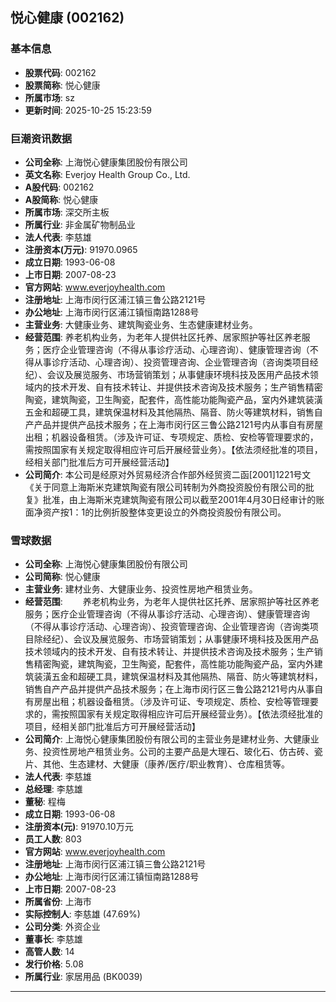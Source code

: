 ## 悦心健康 (002162)

### 基本信息

- **股票代码**: 002162
- **股票简称**: 悦心健康
- **所属市场**: sz
- **更新时间**: 2025-10-25 15:23:59

### 巨潮资讯数据

- **公司全称**: 上海悦心健康集团股份有限公司
- **英文名称**: Everjoy Health Group Co., Ltd.
- **A股代码**: 002162
- **A股简称**: 悦心健康
- **所属市场**: 深交所主板
- **所属行业**: 非金属矿物制品业
- **法人代表**: 李慈雄
- **注册资本(万元)**: 91970.0965
- **成立日期**: 1993-06-08
- **上市日期**: 2007-08-23
- **官方网站**: www.everjoyhealth.com
- **注册地址**: 上海市闵行区浦江镇三鲁公路2121号
- **办公地址**: 上海市闵行区浦江镇恒南路1288号
- **主营业务**: 大健康业务、建筑陶瓷业务、生态健康建材业务。
- **经营范围**: 养老机构业务，为老年人提供社区托养、居家照护等社区养老服务；医疗企业管理咨询（不得从事诊疗活动、心理咨询）、健康管理咨询（不得从事诊疗活动、心理咨询）、投资管理咨询、企业管理咨询（咨询类项目经纪）、会议及展览服务、市场营销策划；从事健康环境科技及医用产品技术领域内的技术开发、自有技术转让、并提供技术咨询及技术服务；生产销售精密陶瓷，建筑陶瓷，卫生陶瓷，配套件，高性能功能陶瓷产品，室内外建筑装潢五金和超硬工具，建筑保温材料及其他隔热、隔音、防火等建筑材料，销售自产产品并提供产品技术服务；在上海市闵行区三鲁公路2121号内从事自有房屋出租；机器设备租赁。（涉及许可证、专项规定、质检、安检等管理要求的，需按照国家有关规定取得相应许可后开展经营业务）。【依法须经批准的项目，经相关部门批准后方可开展经营活动】
- **公司简介**: 本公司是经原对外贸易经济合作部外经贸资二函[2001]1221号文《关于同意上海斯米克建筑陶瓷有限公司转制为外商投资股份有限公司的批复》批准，由上海斯米克建筑陶瓷有限公司以截至2001年4月30日经审计的账面净资产按1：1的比例折股整体变更设立的外商投资股份有限公司。

### 雪球数据

- **公司全称**: 上海悦心健康集团股份有限公司
- **公司简称**: 悦心健康
- **主营业务**: 建材业务、大健康业务、投资性房地产租赁业务。
- **经营范围**: 　　养老机构业务，为老年人提供社区托养、居家照护等社区养老服务；医疗企业管理咨询（不得从事诊疗活动、心理咨询）、健康管理咨询（不得从事诊疗活动、心理咨询）、投资管理咨询、企业管理咨询（咨询类项目除经纪）、会议及展览服务、市场营销策划；从事健康环境科技及医用产品技术领域内的技术开发、自有技术转让、并提供技术咨询及技术服务；生产销售精密陶瓷，建筑陶瓷，卫生陶瓷，配套件，高性能功能陶瓷产品，室内外建筑装潢五金和超硬工具，建筑保温材料及其他隔热、隔音、防火等建筑材料，销售自产产品并提供产品技术服务；在上海市闵行区三鲁公路2121号内从事自有房屋出租；机器设备租赁。（涉及许可证、专项规定、质检、安检等管理要求的，需按照国家有关规定取得相应许可后开展经营业务）。【依法须经批准的项目，经相关部门批准后方可开展经营活动】
- **公司简介**: 上海悦心健康集团股份有限公司的主营业务是建材业务、大健康业务、投资性房地产租赁业务。公司的主要产品是大理石、玻化石、仿古砖、瓷片、其他、生态建材、大健康（康养/医疗/职业教育）、仓库租赁等。
- **法人代表**: 李慈雄
- **总经理**: 李慈雄
- **董秘**: 程梅
- **成立日期**: 1993-06-08
- **注册资本(元)**: 91970.10万元
- **员工人数**: 803
- **官方网站**: www.everjoyhealth.com
- **注册地址**: 上海市闵行区浦江镇三鲁公路2121号
- **办公地址**: 上海市闵行区浦江镇恒南路1288号
- **上市日期**: 2007-08-23
- **所属省份**: 上海市
- **实际控制人**: 李慈雄 (47.69%)
- **公司分类**: 外资企业
- **董事长**: 李慈雄
- **高管人数**: 14
- **发行价格**: 5.08
- **所属行业**: 家居用品 (BK0039)

---